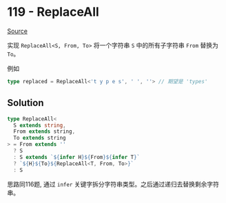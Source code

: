 # 119 - ReplaceAll

[Source](https://github.com/lybenson/ts-checker/blob/master/src/119-medium-replaceall/template.ts)

实现 `ReplaceAll<S, From, To>` 将一个字符串 `S` 中的所有子字符串 `From` 替换为 `To`。

例如

```ts
type replaced = ReplaceAll<'t y p e s', ' ', ''> // 期望是 'types'
```

## Solution

```ts
type ReplaceAll<
  S extends string,
  From extends string,
  To extends string
> = From extends ''
  ? S
  : S extends `${infer H}${From}${infer T}`
  ? `${H}${To}${ReplaceAll<T, From, To>}`
  : S
```

思路同116题, 通过 `infer` 关键字拆分字符串类型。之后通过递归去替换剩余字符串。
